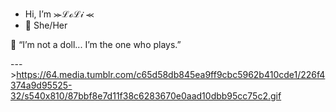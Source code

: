 - Hi, I’m ⪼ℒℴℒ𝒾 ⪻
- 🌸 She/Her 
                                                                                 
🖤 “I’m not a doll... I’m the one who plays.”

--->https://64.media.tumblr.com/c65d58db845ea9ff9cbc5962b410cde1/226f4374a9d95525-32/s540x810/87bbf8e7d11f38c6283670e0aad10dbb95cc75c2.gif


